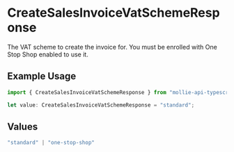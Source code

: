 # CreateSalesInvoiceVatSchemeResponse

The VAT scheme to create the invoice for. You must be enrolled with One Stop Shop enabled to use it.

## Example Usage

```typescript
import { CreateSalesInvoiceVatSchemeResponse } from "mollie-api-typescript/models/operations";

let value: CreateSalesInvoiceVatSchemeResponse = "standard";
```

## Values

```typescript
"standard" | "one-stop-shop"
```